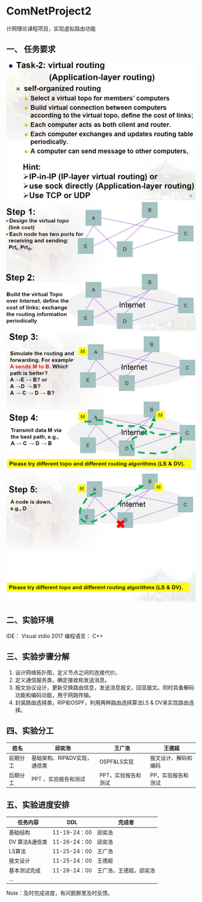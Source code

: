# ComNetProject2
计网理论课程项目，实现虚拟路由功能

## 一、 任务要求
![](https://github.com/JoshuaQYH/ComNetProject2/blob/master/%E4%BB%BB%E5%8A%A1%E6%88%AA%E5%9B%BE/1.jpg)
![](https://github.com/JoshuaQYH/ComNetProject2/blob/master/%E4%BB%BB%E5%8A%A1%E6%88%AA%E5%9B%BE/2.jpg)
![](https://github.com/JoshuaQYH/ComNetProject2/blob/master/%E4%BB%BB%E5%8A%A1%E6%88%AA%E5%9B%BE/3.jpg)
![](https://github.com/JoshuaQYH/ComNetProject2/blob/master/%E4%BB%BB%E5%8A%A1%E6%88%AA%E5%9B%BE/4.jpg)

## 二、实验环境
 IDE： Visual stdio 2017
 编程语言： C++

 ## 三、实验步骤分解
 1. 设计网络拓扑图，定义节点之间的连接代价。
 2. 定义通信服务类，确定接收和发送消息。
 3. 报文协议设计，更新交换路由信息，发送消息报文，回显报文。同时具备解码功能和编码功能，用于网路传输。
 4. 封装路由选择类，RIP和OSPF，利用两种路由选择算法LS & DV来实现路由选择。

## 四、实验分工
| 姓名 | 邱奕浩 | 王广浩 | 王德超 |
|---- | ---- | ------ | -----|
| 前期分工 | 基础架构、RIP&DV实现，通信类 | OSPF&LS实现 | 报文设计、解码和编码 |
| 后期分工 | PPT 、实验报告和测试 |  PPT，实验报告和测试  | PP，实验报告和测试 |

## 五、实验进度安排

|  任务内容 | DDL | 完成者 |
| ---- | -----|  -----|
| 基础结构 | 11-19-24：00 | 邱奕浩|
| DV 算法&通信类 | 11-26-24：00 | 邱奕浩|
| LS算法 | 11-25-24：00 | 王广浩 |
| 报文设计 | 11-25-24：00 | 王德超|
| 基本测试完成 | 11-28-24：00 | 王广浩，王德超，邱奕浩 |
| ... |   |  |

Note：及时完成进度，有问题群里及时反馈。

